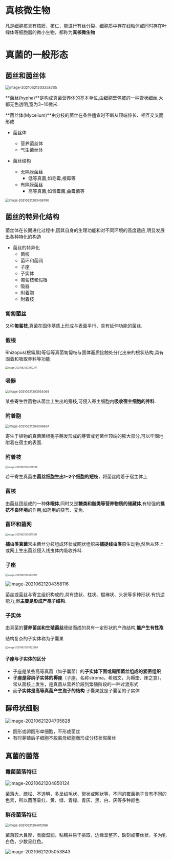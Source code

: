 # 真核微生物

凡是细胞核具有核膜、核仁，能进行有丝分裂、细胞质中存在线粒体或同时存在叶绿体等细胞器的微小生物，都称为**真核微生物**

# 真菌的一般形态

## 菌丝和菌丝体

<img src="image/image-20210621203258765.png" alt="image-20210621203258765" style="zoom:80%;" />



**菌丝(hypha)**是构成真菌营养体的基本单位,由细胞壁包被的一种管状细丝,大都无色透明,宽为3~10微米.

**菌丝体(Mycelium)**由分枝的菌丝在条件适宜时不断从顶端伸长、相互交叉而形成

+   菌丝体
    +   营养菌丝体
    +   气生菌丝体

+   菌丝结构
    +   无隔膜菌丝
        +   低等真菌,如毛霉,根霉等
    +   有隔膜菌丝
        +   高等真菌,如青霉菌,曲霉菌等

<img src="image/image-20210621203406790.png" alt="image-20210621203406790" style="zoom:67%;" />

## 菌丝的特异化结构

菌丝体在长期进化过程中,因其自身的生理功能和对不同环境的高度适应,明显发展出各种特化的构造

+   菌丝的特异化
    +   菌核
    +   菌环和菌网
    +   子座
    +   子实体
    +   匍匐枝和假根
    +   吸器
    +   附着胞
    +   附着枝

### 匍匐菌丝

又称**匍匐枝**,真菌在固体基质上形成与表面平行、具有延伸功能的菌丝.

### 假根

Rhizopus(根霉属)等低等真菌匍匐枝与固体基质接触处分化出来的根状结构,具有固着和吸取养料等功能.

<img src="image/image-20210621203810277.png" alt="image-20210621203810277" style="zoom: 50%;" />

### 吸器

<img src="image/image-20210621203934069.png" alt="image-20210621203934069" style="zoom:67%;" />

某些寄生性菌物从菌丝上生出的旁枝,可侵入寄主细胞内**吸收宿主细胞的养料**.

### 附着胞

<img src="image/image-20210621204049467.png" alt="image-20210621204049467" style="zoom:67%;" />

寄生于植物的真菌菌根孢子萌发形成的芽管或老菌丝顶端的膨大部分,可以牢固地附着在宿主的表面.

### 附着枝

<img src="image/image-20210621204128286.png" alt="image-20210621204128286" style="zoom: 50%;" />

若干寄生真菌由**菌丝细胞生出1~2个细胞的短枝**，将菌丝附着于宿主体上

### 菌核

由菌丝团组成的一种**休眠体**,同时又是**糖类和脂类等营养物质的储藏体**,有较强的**抵抗不良环境**的作用,如药用的茯苓、麦角.

### 菌环和菌网

<img src="image/image-20210621204317381.png" alt="image-20210621204317381" style="zoom:50%;" />

**捕虫类真菌**常由菌丝分枝组成环状或网状组织来**捕捉线虫类**原生动物,然后从环上或网上生出菌丝侵入线虫体内吸收养料.

### 子座

<img src="image/image-20210621204345717.png" alt="image-20210621204345717" style="zoom:50%;" />

![image-20210621204358116](image/image-20210621204358116.png)

菌丝或菌丝与寄主组织构成的,具有垫状、柱状、棍棒状、头状等多种形状.有抗逆能力,但**主要是形成产孢子结构**.

### 子实体

由真菌的**营养菌丝和生殖菌丝**缠结而成的具有一定形状的产孢结构,**能产生有性孢**

结构复杂的子实体称为子囊果

<img src="image/image-20210621204522588.png" alt="image-20210621204522588" style="zoom:50%;" />

#### 子座与子实体的区分

+   子座是某些高等真菌（如子囊菌）的**子实体下面或周围菌丝组成的紧密组织**
+   **子座是容纳子实体的褥座**（子座，名称stroma，希腊文，为褥垫、床之意），常从菌核上发生，是真菌从营养阶段到繁殖阶段的一种过渡形式
+   而**子实体是高等真菌产生孢子的结构**
    子囊果就是子囊菌的子实体

## 酵母状细胞

![image-20210621204705828](image/image-20210621204705828.png)

+   圆形或卵圆形单细胞，不形成菌丝
+   有时芽殖后子细胞不脱离母细胞而形成分枝状假菌丝

## 真菌的菌落

### 霉菌菌落特征

![image-20210621204850124](image/image-20210621204850124.png)

菌落大、疏松、不透明，多呈绒毛状、絮状或网状等，不同的霉菌孢子含有不同的色素，所以菌落呈红、黄、绿、青绿、青灰、黑、白、灰等多种颜色

### 酵母菌落特征

<img src="image/image-20210621204912186.png" alt="image-20210621204912186" style="zoom:67%;" />

菌落较大且厚，表面湿润，粘稠并易于挑取，边缘呈整齐、缺刻或带丝状，多为乳白色，少数呈红色。

![image-20210621205053843](image/image-20210621205053843.png)


